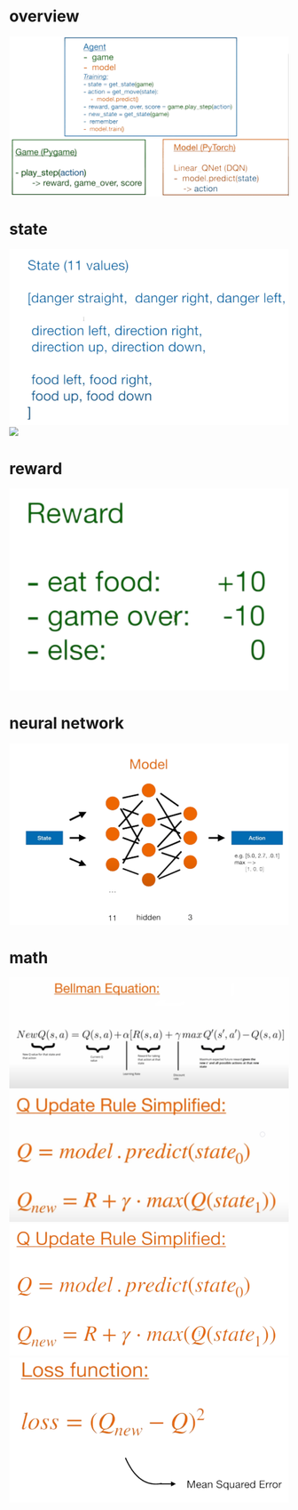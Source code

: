 
# overview
<img src="src/overview.png"/>

# state 

<img src="src/state.png"/>
<img src="src/livestate.png"/>

# reward 
<img src="src/reward.png"/>

# neural network
<img src="src/neural.png"/>

# math
<img src="src/math1.png"/>
<img src="src/math2.png"/>
<img src="src/math3.png"/>
<img src="src/math4.png"/>
